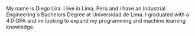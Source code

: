 My name is Diego Lira. I live in Lima, Perú and i have an Industrial Engineering´s Bachelors Degree at Universidad de Lima. I graduated with a 4.0 GPA and im looking to expand my programming and machine learning knowledge. 
